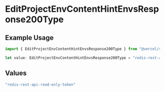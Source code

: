 # EditProjectEnvContentHintEnvsResponse200Type

## Example Usage

```typescript
import { EditProjectEnvContentHintEnvsResponse200Type } from "@vercel/sdk/models/operations";

let value: EditProjectEnvContentHintEnvsResponse200Type = "redis-rest-api-read-only-token";
```

## Values

```typescript
"redis-rest-api-read-only-token"
```